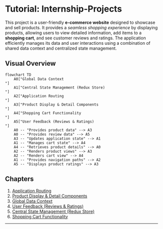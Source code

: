 # Tutorial: Internship-Projects

This project is a user-friendly **e-commerce website** designed to showcase and sell products. It provides a _seamless shopping experience_ by displaying products, allowing users to view detailed information, add items to a **shopping cart**, and see customer reviews and ratings. The application efficiently manages its data and user interactions using a combination of shared data context and centralized state management.

## Visual Overview

```mermaid
flowchart TD
    A0["Global Data Context
"]
    A1["Central State Management (Redux Store)
"]
    A2["Application Routing
"]
    A3["Product Display & Detail Components
"]
    A4["Shopping Cart Functionality
"]
    A5["User Feedback (Reviews & Ratings)
"]
    A0 -- "Provides product data" --> A3
    A0 -- "Provides review data" --> A5
    A3 -- "Updates application state" --> A1
    A1 -- "Manages cart state" --> A4
    A4 -- "Retrieves product details" --> A0
    A2 -- "Renders product views" --> A3
    A2 -- "Renders cart view" --> A4
    A1 -- "Provides navigation paths" --> A2
    A5 -- "Displays product ratings" --> A3
```

## Chapters

1. [Application Routing
   ](Documentation/Chapter1.md)
2. [Product Display & Detail Components
   ](Documentation/Chapter2.md)
3. [Global Data Context
   ](Documentation/Chapter3.md)
4. [User Feedback (Reviews & Ratings)
   ](Documentation/Chapter4.md)
5. [Central State Management (Redux Store)
   ](Documentation/Chapter5.md)
6. [Shopping Cart Functionality
   ](Documentation/Chapter6.md)

---
